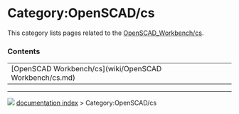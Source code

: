 # Category:OpenSCAD/cs
This category lists pages related to the [OpenSCAD_Workbench/cs](OpenSCAD_Workbench/cs.md).

### Contents

|     |     |     |
| --- | --- | --- |
| [OpenSCAD Workbench/cs](wiki/OpenSCAD Workbench/cs.md) |



---
![](images/Right_arrow.png) [documentation index](../README.md) > Category:OpenSCAD/cs
